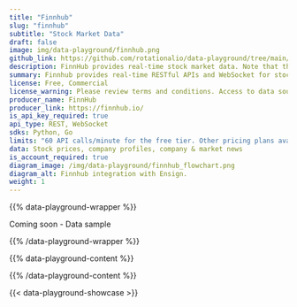 ```yaml
---
title: "Finnhub"
slug: "finnhub"
subtitle: "Stock Market Data"
draft: false
image: img/data-playground/finnhub.png
github_link: https://github.com/rotationalio/data-playground/tree/main/finnhub
description: FinnHub provides real-time stock market data. Note that the stock market is closed during certain times of days and days of the week.
summary: Finnhub provides real-time RESTful APIs and WebSocket for stocks, currencies, and crypto.
license: Free, Commercial
license_warning: Please review terms and conditions. Access to data sources can change.
producer_name: FinnHub
producer_link: https://finnhub.io/
is_api_key_required: true
api_type: REST, WebSocket
sdks: Python, Go
limits: "60 API calls/minute for the free tier. Other pricing plans available."
data: Stock prices, company profiles, company & market news
is_account_required: true
diagram_image: /img/data-playground/finnhub_flowchart.png
diagram_alt: Finnhub integration with Ensign.
weight: 1
---
```


{{% data-playground-wrapper %}}

Coming soon - Data sample

{{% /data-playground-wrapper %}}

{{% data-playground-content %}}

<!-- Add content for data playground here, including a table for data products if available -->

{{% /data-playground-content %}}

{{< data-playground-showcase >}}